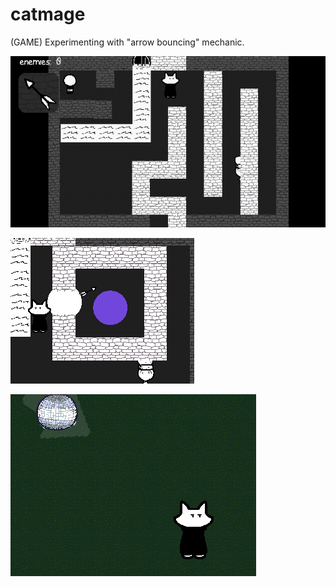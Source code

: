 # catmage
(GAME) Experimenting with "arrow bouncing" mechanic.

![](./catmage_1.gif)

![](./catmage_2.gif)

![](./catmage_3.gif)
